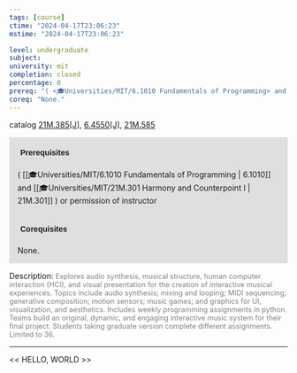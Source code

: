 ```yaml
---
tags: [course]
ctime: "2024-04-17T23:06:23"
mstime: "2024-04-17T23:06:23"

level: undergraduate
subject: 
university: mit
completion: closed
percentage: 0
prereq: "( <🎓Universities/MIT/6.1010 Fundamentals of Programming> and <🎓Universities/MIT/21M.301 Harmony and Counterpoint I> ) or permission of instructor"
coreq: "None."
---
```


catalog [21M.385[J]](http://student.mit.edu/catalog/m21Ma.html#21M.385), [6.4550[J]](http://student.mit.edu/catalog/m6d.html#6.4550), [21M.585](http://student.mit.edu/catalog/m21Ma.html#21M.585)

<span style="display: block; padding: 15px; background-color: rgb(100, 100, 100, 0.2);"><font id="m_prereq2546_0" style="display: block; font-family: Arial, sans-serif; font-weight: bold; padding: 5px">Prerequisites</font><br><span id="prereq2546_0">( [[🎓Universities/MIT/6.1010 Fundamentals of Programming | 6.1010]] and [[🎓Universities/MIT/21M.301 Harmony and Counterpoint I | 21M.301]] ) or permission of instructor</span></span>
<span style="display: block; padding: 15px; background-color: rgb(100, 100, 100, 0.2);"><font id="m_coreq2546_0" style="display: block; font-family: Arial, sans-serif; font-weight: bold; padding: 5px">Corequisites</font><br><span id="coreq2546_0">None.</span></span>

<font style="">Description:</font>
<font style="color: grey; font-size: 0.8rem;">Explores audio synthesis, musical structure, human computer interaction (HCI), and visual presentation for the creation of interactive musical experiences. Topics include audio synthesis; mixing and looping; MIDI sequencing; generative composition; motion sensors; music games; and graphics for UI, visualization, and aesthetics. Includes weekly programming assignments in python. Teams build an original, dynamic, and engaging interactive music system for their final project. Students taking graduate version complete different assignments. Limited to 36.</font>



---

<< HELLO, WORLD >>
